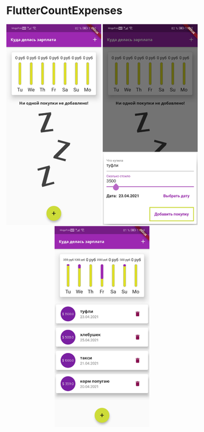 # FlutterCountExpenses
<p align="center">
  <img src="https://raw.githubusercontent.com/Liyafar27/FlutterCountExpenses/main/Screenshot_20210426_110158_com.example.flutter_count.jpg" width="250" title="hover text">
  <img src="https://raw.githubusercontent.com/Liyafar27/FlutterCountExpenses/main/Screenshot_20210426_110254_com.example.flutter_count.jpg" width="250" alt="accessibility text">
  <img src="https://raw.githubusercontent.com/Liyafar27/FlutterCountExpenses/main/Screenshot_20210426_110444_com.example.flutter_count.jpg" width="250" alt="accessibility text">
  
</p>
